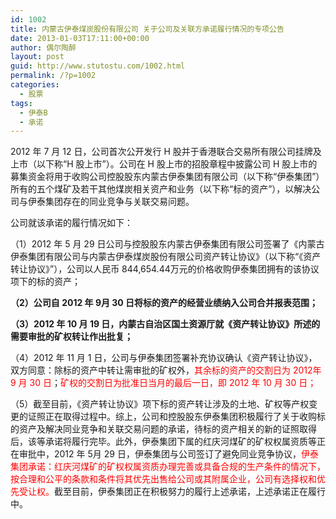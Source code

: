 ```yaml
---
id: 1002
title: 内蒙古伊泰煤炭股份有限公司 关于公司及关联方承诺履行情况的专项公告
date: 2013-01-03T17:11:00+00:00
author: 偶尔陶醉
layout: post
guid: http://www.stutostu.com/1002.html
permalink: /?p=1002
categories:
  - 股票
tags:
  - 伊泰B
  - 承诺
---
```

2012 年 7 月 12 日，公司首次公开发行 H 股并于香港联合交易所有限公司挂牌及上市（以下称“H 股上市”）。公司在 H 股上市的招股章程中披露公司 H 股上市的募集资金将用于收购公司控股股东内蒙古伊泰集团有限公司（以下称“伊泰集团”）所有的五个煤矿及若干其他煤炭相关资产和业务（以下称“标的资产”），以解决公司与伊泰集团存在的同业竞争与关联交易问题。



公司就该承诺的履行情况如下：

（1）2012 年 5 月 29 日公司与控股股东内蒙古伊泰集团有限公司签署了《内蒙古伊泰集团有限公司与内蒙古伊泰煤炭股份有限公司资产转让协议》（以下称“《资产转让协议》”），公司以人民币 844,654.44万元的价格收购伊泰集团拥有的该协议项下的标的资产；

**（2）公司自 2012 年 9月 30 日将标的资产的经营业绩纳入公司合并报表范围；**

**（3）2012 年 10 月 19 日，内蒙古自治区国土资源厅就《资产转让协议》所述的需要审批的矿权转让作出批复；**

（4）2012 年 11 月 1 日，公司与伊泰集团签署补充协议确认《资产转让协议》，双方同意：除标的资产中转让需审批的矿权外，<font color="#ff0000">其余标的资产的交割日为 2012年 9 月 30 日</font>；<font color="#ff0000">矿权的交割日为批准日当月的最后一日，即 2012 年 10 月 30 日；</font>

（5）截至目前，《资产转让协议》项下标的资产转让涉及的土地、矿权等产权变更的证照正在取得过程中。综上，公司和控股股东伊泰集团积极履行了关于收购标的资产及解决同业竞争和关联交易问题的承诺，待标的资产相关的新的证照取得后，该等承诺将履行完毕。此外，伊泰集团下属的红庆河煤矿的矿权权属资质等正在审批中，2012 年 5月 29 日，伊泰集团与公司签订了避免同业竞争协议，<font color="#ff0000">伊泰集团承诺：红庆河煤矿的矿权权属资质办理完善或具备合规的生产条件的情况下，按合理和公平的条款和条件将其优先出售给公司或其附属企业，公司有选择权和优先受让权。</font>截至目前，伊泰集团正在积极努力的履行上述承诺，上述承诺正在履行中。